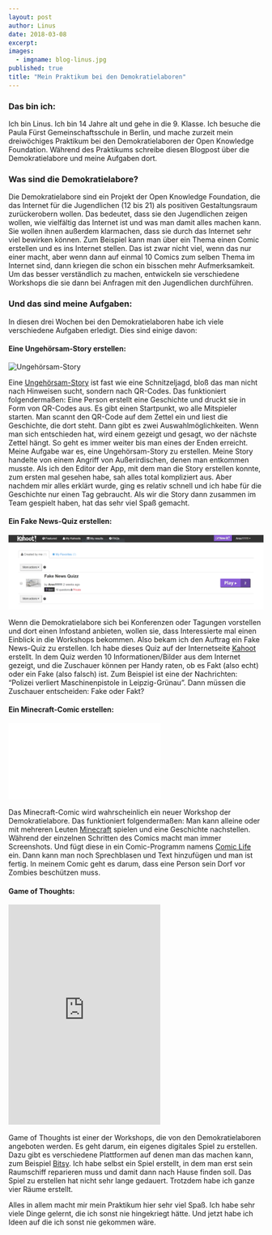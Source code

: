 ```yaml
---
layout: post
author: Linus
date: 2018-03-08
excerpt: 
images:
  - imgname: blog-linus.jpg
published: true
title: "Mein Praktikum bei den Demokratielaboren"
---
```


### Das bin ich:

Ich bin Linus. Ich bin 14 Jahre alt und gehe in die 9. Klasse. Ich besuche die Paula Fürst Gemeinschaftsschule in Berlin, und mache zurzeit mein dreiwöchiges Praktikum bei den Demokratielaboren der Open Knowledge Foundation. Während des Praktikums schreibe diesen Blogpost über die Demokratielabore und meine Aufgaben dort. 

### Was sind die Demokratielabore?

Die Demokratielabore sind ein Projekt der Open Knowledge Foundation, die das Internet für die Jugendlichen (12 bis 21) als positiven Gestaltungsraum zurückerobern wollen. Das bedeutet, dass sie den Jugendlichen zeigen wollen, wie vielfältig das Internet ist und was man damit alles machen kann. Sie wollen ihnen außerdem klarmachen, dass sie durch das Internet sehr viel bewirken können. Zum Beispiel kann man über ein Thema einen Comic erstellen und es ins Internet stellen. Das ist zwar nicht viel, wenn das nur einer macht, aber wenn dann auf einmal 10 Comics zum selben Thema im Internet sind, dann kriegen die schon ein bisschen mehr Aufmerksamkeit. Um das besser verständlich zu machen, entwickeln sie verschiedene Workshops die sie dann bei Anfragen mit den Jugendlichen  durchführen.

### Und das sind meine Aufgaben:

In diesen drei Wochen bei den Demokratielaboren habe ich viele verschiedene Aufgaben erledigt. Dies sind einige davon: 

#### Eine Ungehörsam-Story erstellen:
![Ungehörsam-Story](/assets/blog/ungehörsam.PNG)

Eine [Ungehörsam-Story](https://demokratielabore.de/workshops/ungehoersam/) ist fast wie eine Schnitzeljagd, bloß das man nicht nach Hinweisen sucht, sondern nach QR-Codes. Das funktioniert folgendermaßen: Eine Person erstellt eine Geschichte und druckt sie in Form von QR-Codes aus. Es gibt einen Startpunkt, wo alle Mitspieler starten. Man scannt den QR-Code auf dem Zettel ein und liest die Geschichte, die dort steht. Dann gibt es zwei Auswahlmöglichkeiten. Wenn man sich entschieden hat, wird einem gezeigt und gesagt, wo der nächste Zettel hängt. So geht es immer weiter bis man eines der Enden erreicht. Meine Aufgabe war es, eine Ungehörsam-Story zu erstellen. Meine Story handelte von einem Angriff von Außerirdischen, denen man entkommen musste. Als ich den Editor der App, mit dem man die Story erstellen konnte, zum ersten mal gesehen habe, sah alles total kompliziert aus. Aber nachdem mir alles erklärt wurde, ging es relativ schnell und ich habe für die Geschichte nur einen Tag gebraucht. Als wir die Story dann zusammen im Team gespielt haben, hat das sehr viel Spaß gemacht.

#### Ein Fake News-Quiz erstellen:
![Fake News-Quiz](/assets/blog/kahoot.PNG)

Wenn die Demokratielabore sich bei Konferenzen oder Tagungen vorstellen und dort einen Infostand anbieten, wollen sie, dass Interessierte mal einen Einblick in die Workshops bekommen. Also bekam ich den Auftrag ein Fake News-Quiz zu erstellen. Ich habe dieses Quiz auf der Internetseite [Kahoot](https://kahoot.it/) erstellt. In dem Quiz werden 10 Informationen/Bilder aus dem Internet gezeigt, und die Zuschauer können per Handy raten, ob es Fakt (also echt) oder ein Fake (also falsch) ist. Zum Beispiel ist eine der Nachrichten: “Polizei verliert Maschinenpistole in Leipzig-Grünau”. Dann müssen die Zuschauer entscheiden: Fake oder Fakt?

#### Ein Minecraft-Comic erstellen:
![Comic](assets/blog/comiclife.pdf)

Das Minecraft-Comic wird wahrscheinlich ein neuer Workshop der Demokratielabore. Das funktioniert folgendermaßen: Man kann alleine oder mit mehreren Leuten [Minecraft](https://minecraft.net/de-de/) spielen und eine Geschichte nachstellen. Während der einzelnen Schritten des Comics macht man immer Screenshots. Und fügt diese in ein Comic-Programm namens [Comic Life](http://www.comiclife.eu/download.html#sthash.ANgPFzZu.dpbs)
ein. Dann kann man noch Sprechblasen und Text hinzufügen und man ist fertig. In meinem Comic geht es darum, dass eine Person sein Dorf vor Zombies beschützen muss.

#### Game of Thoughts:
<iframe id="iframe" src="https://okfde.github.io/raumschiff-reparatur/" height="435px" frameBorder="0" style="max-width:100%;"></iframe> 
<script>

    document.getElementById('iframe').focus();

</script>

Game of Thoughts ist einer der Workshops, die von den Demokratielaboren angeboten werden. Es geht darum, ein eigenes digitales Spiel zu erstellen. Dazu gibt es verschiedene Plattformen auf denen man das machen kann, zum Beispiel [Bitsy](https://ledoux.itch.io/bitsy). Ich habe selbst ein Spiel erstellt, in dem man erst sein Raumschiff reparieren muss und damit dann nach Hause finden soll. Das Spiel zu erstellen hat nicht sehr lange gedauert. Trotzdem habe ich ganze vier Räume erstellt.

Alles in allem macht mir mein Praktikum hier sehr viel Spaß. Ich habe sehr viele Dinge gelernt, die ich sonst nie hingekriegt hätte. Und jetzt habe ich Ideen auf die ich sonst nie gekommen wäre.
